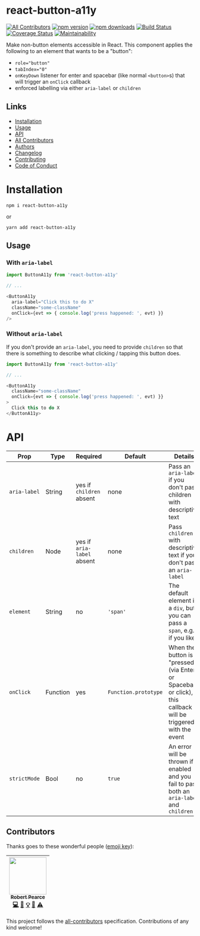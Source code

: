 # react-button-a11y
[![All Contributors](https://img.shields.io/badge/all_contributors-1-orange.svg?style=flat-square)](#contributors)
[![npm version](https://img.shields.io/npm/v/react-button-a11y.svg)](https://www.npmjs.com/package/react-button-a11y) [![npm downloads](https://img.shields.io/npm/dm/react-button-a11y.svg)](https://www.npmjs.com/package/react-button-a11y) [![Build Status](https://travis-ci.org/rpearce/react-button-a11y.svg?branch=main)](https://travis-ci.org/rpearce/react-button-a11y) [![Coverage Status](https://coveralls.io/repos/github/rpearce/react-button-a11y/badge.svg?branch=main)](https://coveralls.io/github/rpearce/react-button-a11y?branch=main) [![Maintainability](https://api.codeclimate.com/v1/badges/8e4debef4b9f0e8acd6e/maintainability)](https://codeclimate.com/github/rpearce/react-button-a11y/maintainability)

Make non-button elements accessible in React. This component applies the
following to an element that wants to be a "button":
  * `role="button"`
  * `tabIndex="0"`
  * `onKeyDown` listener for enter and spacebar (like normal `<button>`s) that
    will trigger an `onClick` callback
  * enforced labelling via either `aria-label` or `children`

## Links
* [Installation](#installation)
* [Usage](#usage)
* [API](#api)
* [All Contributors](#contributors)
* [Authors](./AUTHORS)
* [Changelog](./CHANGELOG.md)
* [Contributing](./CONTRIBUTING.md)
* [Code of Conduct](./CODE_OF_CONDUCT.md)

# Installation
```
npm i react-button-a11y
```
or
```
yarn add react-button-a11y
```

## Usage

### With `aria-label`
```js
import ButtonA11y from 'react-button-a11y'

// ...

<ButtonA11y
  aria-label="Click this to do X"
  className="some-className"
  onClick={evt => { console.log('press happened: ', evt) }}
/>
```

### Without `aria-label`
If you don't provide an `aria-label`, you need to provide `children` so that
there is something to describe what clicking / tapping this button does.
```js
import ButtonA11y from 'react-button-a11y'

// ...

<ButtonA11y
  className="some-className"
  onClick={evt => { console.log('press happened: ', evt) }}
>
  Click this to do X
</ButtonA11y>
```

# API

| Prop | Type | Required | Default  | Details |
| ---  | --- | ---  | --- | --- |
| `aria-label` | String | yes if `children` absent | none | Pass an `aria-label` if you don't pass children with descriptive text |
| `children` | Node | yes if `aria-label` absent | none | Pass `children` with descriptive text if you don't pass an `aria-label` |
| `element` | String | no | `'span'` | The default element is a `div`, but you can pass a `span`, e.g., if you like |
| `onClick` | Function | yes | `Function.prototype` | When the button is "pressed" (via Enter or Spacebar or click), this callback will be triggered with the event |
| `strictMode` | Bool | no | `true` | An error will be thrown if enabled and you fail to pass both an `aria-label` and `children` |

## Contributors

Thanks goes to these wonderful people ([emoji key](https://github.com/kentcdodds/all-contributors#emoji-key)):

<!-- ALL-CONTRIBUTORS-LIST:START - Do not remove or modify this section -->
<!-- prettier-ignore -->
| [<img src="https://avatars2.githubusercontent.com/u/592876?v=4" width="100px;"/><br /><sub><b>Robert Pearce</b></sub>](https://robertwpearce.com)<br />[💻](https://github.com/rpearce/react-button-a11y/commits?author=rpearce "Code") [📖](https://github.com/rpearce/react-button-a11y/commits?author=rpearce "Documentation") [💡](#example-rpearce "Examples") [🤔](#ideas-rpearce "Ideas, Planning, & Feedback") [⚠️](https://github.com/rpearce/react-button-a11y/commits?author=rpearce "Tests") |
| :---: |
<!-- ALL-CONTRIBUTORS-LIST:END -->

This project follows the [all-contributors](https://github.com/kentcdodds/all-contributors) specification. Contributions of any kind welcome!
